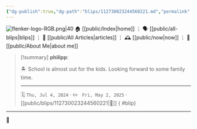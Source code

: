 ```yaml
---
{"dg-publish":true,"dg-path":"blips/112730023244560221.md","permalink":"/blips/112730023244560221/","title":"philipp on mastodon @ 2024-07-04","created":"2024-07-04T20:07:25","updated":"2025-05-02T08:50:44"}
---
```



<div class="transclusion internal-embed is-loaded"><div class="markdown-embed">




![flenker-logo-RGB.png|40](/img/user/attachments/flenker-logo-RGB.png)
🏠 [[public/Index\|home]]  ⋮ 🗣️ [[public/all-blips\|blips]] ⋮  📝 [[public/All Articles\|articles]]  ⋮ 🕰️ [[public/now\|now]] ⋮ 🪪 [[public/About Me\|about me]]


</div></div>


> [!summary] **philipp**:
>
> 🏝️ School is almost out for the kids. Looking forward to some family time.
> - - -
>
> 🗓️ <code>Thu, Jul 4, 2024</code>  · ✏️ <code> Fri, May 2, 2025</code>  · [[public/blips/112730023244560221\|🔗]]
{ #blip}


- - -

 👾
